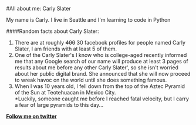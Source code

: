 #All about me: Carly Slater

My name is Carly. I live in Seattle and I'm learning to code in Python

####Random facts about Carly Slater:

 1. There are at roughly ~~400~~ 30 facebook profiles for people named Carly Slater, I am friends with at least 5 of them.
 2. One of the Carly Slater's I know who is college-aged recently informed me that any Google search of our name will produce at least 3 pages of results about me before any other Carly Slater', so she isn't worried about her public digital brand. She announced that she will now proceed to wreak havoc on the world until she does something famous.
 3. When I was 10 years old, I fell down from the top of the Aztec Pyramid of the Sun at Teotehuacan in Mexico City.  
   *Luckily, someone caught me before I reached fatal velocity, but I carry a fear of large pyramids to this day...

[**Follow me on twitter**](https://www.twitter.com/carlyslater "Carly Slater on Twitter") 